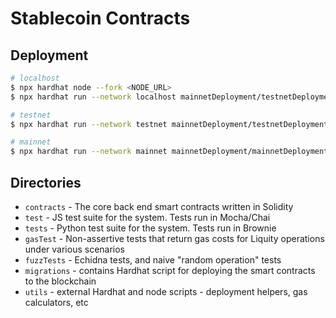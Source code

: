 # Stablecoin Contracts

## Deployment

```sh
# localhost
$ npx hardhat node --fork <NODE_URL>
$ npx hardhat run --network localhost mainnetDeployment/testnetDeployment.js

# testnet
$ npx hardhat run --network testnet mainnetDeployment/testnetDeployment.js

# mainnet
$ npx hardhat run --network mainnet mainnetDeployment/mainnetDeployment.js
```

## Directories

- `contracts` - The core back end smart contracts written in Solidity
- `test` - JS test suite for the system. Tests run in Mocha/Chai
- `tests` - Python test suite for the system. Tests run in Brownie
- `gasTest` - Non-assertive tests that return gas costs for Liquity operations under various scenarios
- `fuzzTests` - Echidna tests, and naive "random operation" tests
- `migrations` - contains Hardhat script for deploying the smart contracts to the blockchain
- `utils` - external Hardhat and node scripts - deployment helpers, gas calculators, etc